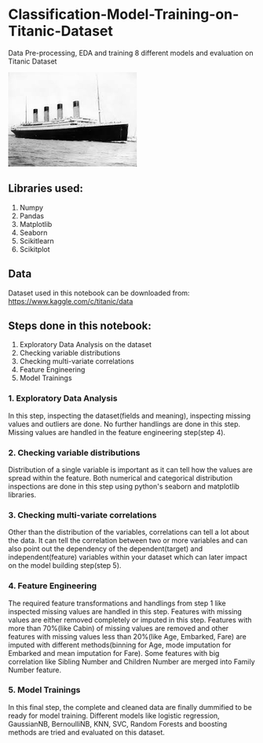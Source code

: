 # Classification-Model-Training-on-Titanic-Dataset
Data Pre-processing, EDA and training 8 different models and evaluation on Titanic Dataset

![alt text](https://github.com/kaung-htet-myat/Classification-Model-Training-on-Titanic-Dataset/blob/master/Titanic.jpg "Logo Title Text 1")

## Libraries used:
1. Numpy
2. Pandas
3. Matplotlib
4. Seaborn
5. Scikitlearn
6. Scikitplot

## Data
Dataset used in this notebook can be downloaded from: https://www.kaggle.com/c/titanic/data

## Steps done in this notebook:
1. Exploratory Data Analysis on the dataset
2. Checking variable distributions
3. Checking multi-variate correlations
4. Feature Engineering
5. Model Trainings

### 1. Exploratory Data Analysis
  In this step, inspecting the dataset(fields and meaning), inspecting missing values and outliers are done. No further handlings are done in this step. Missing values are handled in the feature engineering step(step 4). 
  
### 2. Checking variable distributions
  Distribution of a single variable is important as it can tell how the values are spread within the feature. Both numerical and categorical distribution inspections are done in this step using python's seaborn and matplotlib libraries.
  
### 3. Checking multi-variate correlations
  Other than the distribution of the variables, correlations can tell a lot about the data. It can tell the correlation between two or more variables and can also point out the dependency of the dependent(target) and independent(feature) variables within your dataset which can later impact on the model building step(step 5).
  
### 4. Feature Engineering
  The required feature transformations and handlings from step 1 like inspected missing values are handled in this step. Features with missing values are either removed completely or imputed in this step. Features with more than 70%(like Cabin) of missing values are removed and other features with missing values less than 20%(like Age, Embarked, Fare) are imputed with different methods(binning for Age, mode imputation for Embarked and mean imputation for Fare). Some features with big correlation like Sibling Number and Children Number are merged into Family Number feature. 
  
### 5. Model Trainings
   In this final step, the complete and cleaned data are finally dummified to be ready for model training. Different models like logistic regression, GaussianNB, BernoulliNB, KNN, SVC, Random Forests and boosting methods are tried and evaluated on this dataset. 
